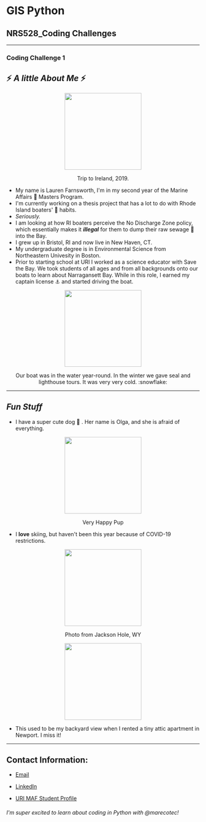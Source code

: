 # GIS Python
## NRS528_Coding Challenges
---------------------------


### **Coding Challenge 1**

## :zap: *A little About Me* :zap:
<p align="center">
<img src="https://scontent-bos3-1.xx.fbcdn.net/v/t1.6435-9/90198183_10217122612485913_5189572639743541248_n.jpg?_nc_cat=105&ccb=1-3&_nc_sid=09cbfe&_nc_ohc=udJo3bJ-nrEAX8riqLP&_nc_ht=scontent-bos3-1.xx&oh=ff0bb72b184b52509527bd411900eaef&oe=60A4E3B6" width="200" height="200" />
  <p align="center">  
Trip to Ireland, 2019.

* My name is Lauren Farnsworth, I'm in my second year of the Marine Affairs :ocean: Masters Program. 
* I'm currently working on a thesis project that has a lot to do with Rhode Island boaters' :toilet: habits.
* _Seriously._
* I am looking at how RI boaters perceive the No Discharge Zone policy, which essentially makes it _**illegal**_ for them to dump their raw sewage :poop: into the Bay.
* I grew up in Bristol, RI and now live in New Haven, CT.
* My undergraduate degree is in Environmental Science from Northeastern Univesity in Boston.
* Prior to starting school at URI I worked as a science educator with Save the Bay. We took students of all ages and from all backgrounds onto our boats to learn about Narragansett Bay. While in this role, I earned my captain license :anchor: and started driving the boat. 
<p align="center">
<img src="https://scontent-bos3-1.xx.fbcdn.net/v/t1.0-9/12743721_10205770700015196_796221561630944052_n.jpg?_nc_cat=104&ccb=2&_nc_sid=a9b1d2&_nc_ohc=UAkfOWtQUg4AX-RWFC6&_nc_oc=AQlxh983cDoVw0yz9JmJzHnWfCZ-WhWBQ3pXHvpnrXqN8xojhRaeBgY769V21QE73V10RMLjwvP1dK2DHLqCKP-q&_nc_ht=scontent-bos3-1.xx&oh=5e34b15e4ae27acdeb56ebfba89dbaf1&oe=60439284" width="200" height ="200" />
  <p align="center">
Our boat was in the water year-round. In the winter we gave seal and lighthouse tours. It was very very cold. :snowflake: 
    
__________________________________________________________________________________________________________________________________
    
## *Fun Stuff* 

* I have a super cute dog :dog: . Her name is Olga, and she is afraid of everything.
<p align="center">
<img src="https://scontent-bos3-1.xx.fbcdn.net/v/t1.0-9/72124833_10215782321739482_2277936734085840896_o.jpg?_nc_cat=105&ccb=2&_nc_sid=730e14&_nc_ohc=bAHdbNZ_AowAX_j9Ua_&_nc_ht=scontent-bos3-1.xx&oh=7c54416b51c11f7833138b9d2cf189d8&oe=60439190" width="200" height="200" /> 
  <p align="center">
Very Happy Pup

* I **love** skiing, but haven't been this year because of COVID-19 restrictions.
<p align="center">
<img src="https://scontent-bos3-1.xx.fbcdn.net/v/t1.0-9/52905296_10214148849023685_1026937405006938112_o.jpg?_nc_cat=102&ccb=2&_nc_sid=84a396&_nc_ohc=Y43x18-5AuUAX9_kJWC&_nc_ht=scontent-bos3-1.xx&oh=f5574e9d9a85247d3cfc88b358b01768&oe=6042D924" width="200" height="200" />
  <p align="center">
Photo from Jackson Hole, WY
<p align="center">
<img src="https://scontent-bos3-1.xx.fbcdn.net/v/t1.0-9/69527869_10215500572575929_2785012465816043520_n.jpg?_nc_cat=111&ccb=2&_nc_sid=19026a&_nc_ohc=SPqsFRaNEacAX9bcrDP&_nc_ht=scontent-bos3-1.xx&oh=7f7320fcf376c350b56e38c672e35143&oe=6042D2FB" width="200" height="200" /> 
 
* This used to be my backyard view when I rented a tiny attic apartment in Newport. I miss it!
_______________________________________________________________________________________________________
    
## Contact Information:
* [Email](laurenfarnsworth9@gmail.com)

* [LinkedIn](https://www.linkedin.com/in/lauren-farnsworth-072b8530/)

* [URI MAF Student Profile](https://web.uri.edu/maf/2021/02/03/lauren-farnsworth/)


###### I'm super excited to learn about coding in Python with @marecotec!  

